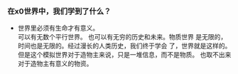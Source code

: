### 在x0世界中，我们学到了什么？
* 世界里必须有生命才有意义。  
  可以有无数个平行世界。 也可以有无穷的历史和未来。物质世界
  是无限的，时间也是无限的。经过漫长的人类历史，我们终于学会
  了，世界就是这样的。
  但是这个模拟世界对于造物主来说，只是一堆信息，而不是物质。
  也取不出来对于造物主有意义的物资。
  